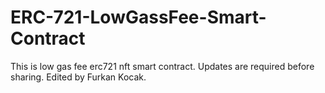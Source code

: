# ERC-721-LowGassFee-Smart-Contract
This is low gas fee erc721 nft smart contract. Updates are required before sharing. Edited by Furkan Kocak.

